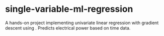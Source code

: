 # single-variable-ml-regression
A hands-on project implementing univariate linear regression with gradient descent using . Predicts electrical power based on time data.
